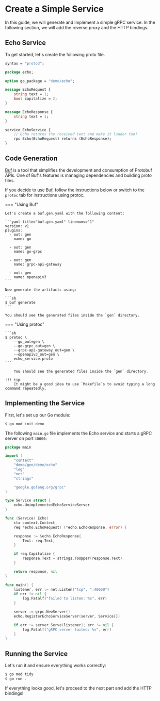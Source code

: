 # Create a Simple Service

In this guide, we will generate and implement a simple gRPC service. In the following section, we will add the reverse proxy and the HTTP bindings.

## Echo Service

To get started, let's create the following proto file.

```proto title="echo_service.proto" linenums="1"
syntax = "proto3";

package echo;

option go_package = "demo/echo";

message EchoRequest {
    string text = 1;
    bool capitalize = 2;
}

message EchoResponse {
    string text = 1;
}

service EchoService {
    // Echo returns the received text and make it louder too!
    rpc Echo(EchoRequest) returns (EchoResponse);
}
```

## Code Generation

[Buf](https://buf.build/) is a tool that simplifies the development and consumption of Protobuf APIs.
One of Buf's features is managing dependencies and building proto files.

If you decide to use Buf, follow the instructions below or switch to the `protoc` tab for instructions using protoc.

=== "Using Buf"

    Let's create a buf.gen.yaml with the following content:

    ```yaml title="buf.gen.yaml" linenums="1"
    version: v1
    plugins:
      - out: gen
        name: go

      - out: gen
        name: go-grpc

      - out: gen
        name: grpc-api-gateway

      - out: gen
        name: openapiv3
    ```

    Now generate the artifacts using:

    ```sh
    $ buf generate
    ```

    You should see the generated files inside the `gen` directory.

=== "Using protoc"

    ```sh
    $ protoc \
        --go_out=gen \
        --go-grpc_out=gen \
        --grpc-api-gateway_out=gen \
        --openapiv3_out=gen \
        echo_service.proto
    ```

        You should see the generated files inside the `gen` directory.

    !!! tip
        It might be a good idea to use `Makefile`s to avoid typing a long command repeatedly.

## Implementing the Service

First, let's set up our Go module:

```sh
$ go mod init demo
```

The following `main.go` file implements the Echo service and starts a gRPC server on port `40000`:

```go title="main.go" linenums="1"
package main

import (
	"context"
	"demo/gen/demo/echo"
	"log"
	"net"
	"strings"

	"google.golang.org/grpc"
)

type Service struct {
	echo.UnimplementedEchoServiceServer
}

func (Service) Echo(
    ctx context.Context,
    req *echo.EchoRequest) (*echo.EchoResponse, error) {

	response := &echo.EchoResponse{
		Text: req.Text,
	}

	if req.Capitalize {
		response.Text = strings.ToUpper(response.Text)
	}

	return response, nil
}

func main() {
	listener, err := net.Listen("tcp", ":40000")
	if err != nil {
		log.Fatalf("failed to listen: %s", err)
	}

	server := grpc.NewServer()
	echo.RegisterEchoServiceServer(server, Service{})

	if err := server.Serve(listener); err != nil {
		log.Fatalf("gRPC server failed: %v", err)
	}
}
```

## Running the Service

Let's run it and ensure everything works correctly:

```sh
$ go mod tidy
$ go run .
```

If everything looks good, let's proceed to the next part and add the HTTP bindings!
